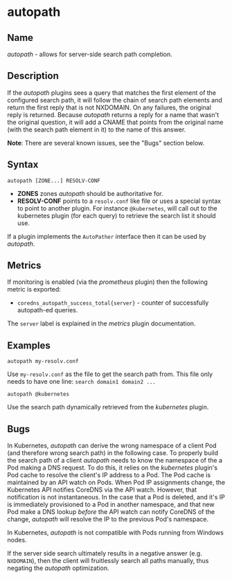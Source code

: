 # autopath

## Name

*autopath* - allows for server-side search path completion.

## Description

If the *autopath* plugins sees a query that matches the first element of the configured search path, it will
follow the chain of search path elements and return the first reply that is not NXDOMAIN. On any
failures, the original reply is returned. Because *autopath* returns a reply for a name that wasn't
the original question, it will add a CNAME that points from the original name (with the search path
element in it) to the name of this answer.

**Note**: There are several known issues, see the "Bugs" section below.

## Syntax

~~~
autopath [ZONE...] RESOLV-CONF
~~~

* **ZONES** zones *autopath* should be authoritative for.
* **RESOLV-CONF** points to a `resolv.conf` like file or uses a special syntax to point to another
  plugin. For instance `@kubernetes`, will call out to the kubernetes plugin (for each
  query) to retrieve the search list it should use.

If a plugin implements the `AutoPather` interface then it can be used by *autopath*.

## Metrics

If monitoring is enabled (via the *prometheus* plugin) then the following metric is exported:

* `coredns_autopath_success_total{server}` - counter of successfully autopath-ed queries.

The `server` label is explained in the *metrics* plugin documentation.

## Examples

~~~
autopath my-resolv.conf
~~~

Use `my-resolv.conf` as the file to get the search path from. This file only needs to have one line:
`search domain1 domain2 ...`

~~~
autopath @kubernetes
~~~

Use the search path dynamically retrieved from the *kubernetes* plugin.

## Bugs

In Kubernetes, *autopath* can derive the wrong namespace of a client Pod (and therefore wrong search
path) in the following case. To properly build the search path of a client *autopath* needs to know
the namespace of the a Pod making a DNS request. To do this, it relies on the *kubernetes* plugin's
Pod cache to resolve the client's IP address to a Pod. The Pod cache is maintained by an API watch
on Pods. When Pod IP assignments change, the Kubernetes API notifies CoreDNS via the API watch.
However, that notification is not instantaneous. In the case that a Pod is deleted, and it's IP is
immediately provisioned to a Pod in another namespace, and that new Pod make a DNS lookup *before*
the API watch can notify CoreDNS of the change, *autopath* will resolve the IP to the previous Pod's
namespace.

In Kubernetes, *autopath* is not compatible with Pods running from Windows nodes.

If the server side search ultimately results in a negative answer (e.g. `NXDOMAIN`), then the client
will fruitlessly search all paths manually, thus negating the *autopath* optimization.
